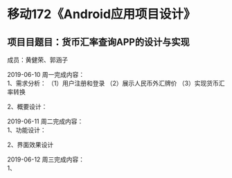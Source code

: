 # 移动172《Android应用项目设计》<br>
项目目题目：货币汇率查询APP的设计与实现<br>
---
成员：黄健荣、郭涵子<br>

2019-06-10 周一完成内容：<br>
1、需求分析： 
（1）用户注册和登录
（2）展示人民币外汇牌价
（3）实现货币汇率转换

2、概要设计：<br>

2019-06-11 周二完成内容：<br>
1、功能设计：

2、界面效果设计<br>

2019-06-12 周三完成内容：<br>
1、<br>
